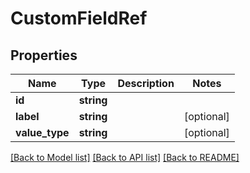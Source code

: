 # CustomFieldRef

## Properties
Name | Type | Description | Notes
------------ | ------------- | ------------- | -------------
**id** | **string** |  | 
**label** | **string** |  | [optional] 
**value_type** | **string** |  | [optional] 

[[Back to Model list]](../README.md#documentation-for-models) [[Back to API list]](../README.md#documentation-for-api-endpoints) [[Back to README]](../README.md)


